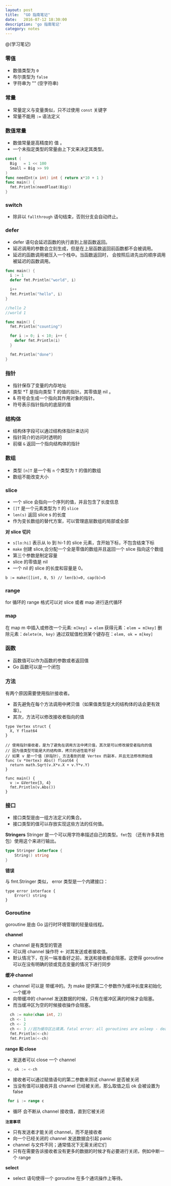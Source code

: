 ```yaml
---
layout: post
title:  "GO 指南笔记"
date:   2016-07-12 18:30:00
description: 'go 指南笔记'
category: notes
---
```


@(学习笔记)

### **零值**
- 数值类型为 `0`
- 布尔类型为 `false`
- 字符串为 "" (空字符串)

###  **常量**
- 常量定义与变量类似，只不过使用 `const` 关键字
- 常量不能用 `:=` 语法定义

### **数值常量**
- 数值常量是高精度的 值 。
- 一个未指定类型的常量由上下文来决定其类型。

``` go
const (
  Big   = 1 << 100
  Small = Big >> 99
)
func needInt(x int) int { return x*10 + 1 }
func main() {
  fmt.Println(needFloat(Big))
}
```

### **switch**
- 除非以 `fallthrough` 语句结束，否则分支会自动终止。

### **defer**
- defer 语句会延迟函数的执行直到上层函数返回。
- 延迟调用的参数会立刻生成，但是在上层函数返回前函数都不会被调用。
- 延迟的函数调用被压入一个栈中。当函数返回时， 会按照后进先出的顺序调用被延迟的函数调用。

``` go
func main() {
  i := 1
  defer fmt.Println("world", i)

  i++
  fmt.Println("hello", i)
}

//hello 2
//world 1
```

```go
func main() {
  fmt.Println("counting")

  for i := 0; i < 10; i++ {
    defer fmt.Println(i)
  }

  fmt.Println("done")
}
```

### 指针

- 指针保存了变量的内存地址
- 类型 *T 是指向类型 T 的值的指针。其零值是 nil 。
- & 符号会生成一个指向其作用对象的指针。
- 符号表示指针指向的底层的值


### **结构体**

- 结构体字段可以通过结构体指针来访问
- 指针简介的访问时透明的
- 前缀 `&` 返回一个指向结构体的指针

### **数组**

- 类型 `[n]T` 是一个有 `n` 个类型为 `T` 的值的数组
- 数组不能改变大小

### **slice**

- 一个 slice 会指向一个序列的值，并且包含了长度信息
- `[]T` 是一个元素类型为 `T` 的 `slice`
- `len(s)` 返回 slice s 的长度
- 作为变长数组的替代方案，可以管理底层数组的局部或全部

**对 slice 切片**

- `s[lo:hi]` 表示从 lo 到 hi-1 的 slice 元素，含开始下标，不包含结束下标
- `make` 创建 slice,会分配一个全是零值的数组并且返回一个 slice 指向这个数组
- 第三个参数是制定容量
- slice 的零值是 nil
- 一个 nil 的 slice 的长度和容量是 0。

```
b := make([]int, 0, 5) // len(b)=0, cap(b)=5
```

###  **range**

for 循环的 range 格式可以对 slice 或者 map 进行迭代循环


###  **map**

在 map m 中插入或修改一个元素: `m[key] = elem`
获得元素：`elem = m[key]`
删除元素：`delete(m, key)`
通过双赋值检测某个键存在：`elem, ok = m[key]`


### **函数**

- 函数值可以作为函数的参数或者返回值
- Go 函数可以是一个闭包

### **方法**

 有两个原因需要使用指针接收者。
 - 首先避免在每个方法调用中拷贝值（如果值类型是大的结构体的话会更有效率）。
 - 其次，方法可以修改接收者指向的值


```
type Vertex struct {
  X, Y float64
}

// 使用指针接收者，是为了避免在调用方法中拷贝值，其次是可以修改接受者指向的值
// 因为值类型可能是大的结构体，拷贝的话性能不好
// 如果 v 是一个值（非指针），方法看到的是 Vertex 的副本，并且无法修改原始值
func (v *Vertex) Abs() float64 { 
  return math.Sqrt(v.X*v.X + v.Y*v.Y) 
}

func main() {
  v := &Vertex{3, 4}
  fmt.Println(v.Abs())
}
```

### **接口**
- 接口类型是由一组方法定义的集合。
- 接口类型的值可以存放实现这些方法的任何值。

**Stringers**
Stringer 是一个可以用字符串描述自己的类型。`fmt`包 （还有许多其他包）使用这个来进行输出。

```go
type Stringer interface {
    String() string
}
```

**错误**

与 fmt.Stringer 类似， error 类型是一个内建接口：

```
type error interface {
    Error() string
}
```

### **Goroutine**

goroutine 是由 Go 运行时环境管理的轻量级线程。

**channel**
- channel 是有类型的管道
- 可以用 channel 操作符 <- 对其发送或者接收值。
- 默认情况下，在另一端准备好之前，发送和接收都会阻塞。这使得 goroutine 可以在没有明确的锁或竞态变量的情况下进行同步

**缓冲 channel**
- channel 可以是 带缓冲的。为 make 提供第二个参数作为缓冲长度来初始化一个缓冲 
- 向带缓冲的 channel 发送数据的时候，只有在缓冲区满的时候才会阻塞。 
- 而当缓冲区为空的时候接收操作会阻塞。


``` go
  ch := make(chan int, 2)
  ch <- 1
  ch <- 2
  ch <- 3 //因为缓存区比填满，fatal error: all goroutines are asleep - deadlock!
  fmt.Println(<-ch)
  fmt.Println(<-ch)
```

**range 和 close**

- 发送者可以 close 一个 channel

``` go
 v, ok := <-ch
```
- 接收者可以通过赋值语句的第二参数来测试 channel 是否被关闭
- 当没有值可以接收并且 channel 已经被关闭，那么取值之后 ok 会被设置为 false

``` go
 for i := range c
```
- 循环 会不断从 channel 接收值，直到它被关闭

**`注意事项`**
- 只有发送者才能关闭 channel，而不是接收者
- 向一个已经关闭的 channel 发送数据会引起 panic
- channel 与文件不同；通常情况下无需关闭它们
- 只有在需要告诉接收者没有更多的数据的时候才有必要进行关闭，例如中断一个 range

**select**
- select 语句使得一个 goroutine 在多个通讯操作上等待。






